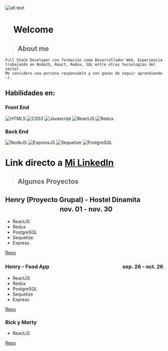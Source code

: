 ![alt text](https://firebasestorage.googleapis.com/v0/b/imgs-b915c.appspot.com/o/hello-world-3152076527.jpg?alt=media&token=164a099a-c390-4d16-9887-84062a72b4a9)

# ㅤWelcome

> ## About me

```
Full Stack Developer con formación como Desarrollador Web. Experiencia
trabajando en NodeJS, React, Redux, SQL entre otras tecnologías del sector.
Me concidero una persona responsable y con ganas de seguir aprendiendo :).
```

## Habilidades en:

### Front End

![HTML5](https://firebasestorage.googleapis.com/v0/b/imgs-b915c.appspot.com/o/html-svgrepo-com.svg?alt=media&token=627b7a54-386b-4624-ba35-458ff2c2937a)
![CSS3](https://firebasestorage.googleapis.com/v0/b/imgs-b915c.appspot.com/o/css-svgrepo-com.svg?alt=media&token=3f53a874-ce61-4bad-9206-a0144a798db0)
![Javascript](https://firebasestorage.googleapis.com/v0/b/imgs-b915c.appspot.com/o/js-svgrepo-com.svg?alt=media&token=a46bc8ad-bbaf-4714-b3e1-d862daefdf5b)
![ReactJS](https://firebasestorage.googleapis.com/v0/b/imgs-b915c.appspot.com/o/reactjs-svgrepo-com.svg?alt=media&token=9a8c410f-1b39-42b3-beba-e3d57658eb80)
![Redux](https://firebasestorage.googleapis.com/v0/b/imgs-b915c.appspot.com/o/redux-svgrepo-com.svg?alt=media&token=02c6fbfb-39e7-43d3-a58e-a1a6d28437c5)

### Back End

![NodeJS](https://firebasestorage.googleapis.com/v0/b/imgs-b915c.appspot.com/o/nodejs-icon-logo-svgrepo-com.svg?alt=media&token=a4467eb5-d6a7-4be4-9ab1-5876e5be5c35)
![ExpressJS](https://firebasestorage.googleapis.com/v0/b/imgs-b915c.appspot.com/o/express-svgrepo-com.svg?alt=media&token=78040ada-e5fa-449d-bb78-ff1d4f289313)
![Sequelize](https://firebasestorage.googleapis.com/v0/b/imgs-b915c.appspot.com/o/sequelize-svgrepo-com.svg?alt=media&token=3f3ba967-6046-49a9-8fe1-fb2d6faa1111)
![PostgreSQL](https://firebasestorage.googleapis.com/v0/b/imgs-b915c.appspot.com/o/pgsql-svgrepo-com.svg?alt=media&token=703e5c62-2616-4698-bf30-f29f57d34ef5)

# Link directo a [Mi LinkedIn](https://www.linkedin.com/in/toledo-fernando-266612245/)

> ## Algunos Proyectos

## Henry (Proyecto Grupal) - Hostel Dinamita ㅤㅤㅤㅤㅤㅤㅤㅤㅤㅤㅤㅤnov. 01 - nov. 30

- ReactJS
- Redux
- PostgreSQL
- Sequelize
- Express

[Repo](https://github.com/kripto-c/HostelProject)

### Henry - Food App ㅤㅤㅤㅤㅤㅤㅤㅤㅤㅤㅤㅤㅤㅤㅤ sep. 26 - oct. 26

- ReactJS
- Redux
- PostgreSQL
- Sequelize
- Express

[Repo](https://github.com/ToledoFernando/HenryFood)

### Rick y Morty

- ReactJS

[Repo](https://github.com/ToledoFernando/Rick-y-Morty_Prueba)
